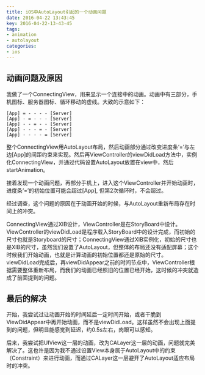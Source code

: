 ```yaml
---
title: iOS中AutoLayout引起的一个动画问题
date: 2016-04-22 13:43:45
key: 2016-04-22-13-43-45
tags:
- animation
- autolayout
categories:
- ios
---
```


## 动画问题及原因
我做了一个ConnectingView，用来显示一个连接中的动画。动画中有三部分，手机图标、服务器图标、循环移动的虚线。大致的示意如下：

    [App] = - - - - [Server]
    [App] - = - - - [Server]
    [App] - - = - - [Server]
    [App] - - - = - [Server]
    [App] - - - - = [Server]

整个ConnectingView用AutoLayout布局，然后动画部分通过改变进度条‘=’与左边[App]的间距约束来实现。然后再ViewController的viewDidLoad方法中，实例化ConnectingView，并通过代码设置AutoLayout放置在view中，然后startAnimation。

<!-- more -->

接着发现一个动画问题，再部分手机上，进入这个ViewController并开始动画时，进度条‘=’的初始位置可能会超过[App], 但第2次循环时，不会超过。

经过调查，这个问题的原因在于动画开始的时候，与AutoLayout重新布局存在时间上的冲突。

ConnectingView通过XIB设计，ViewController是在StoryBoard中设计。ViewController的viewDidLoad是程序载入StoryBoard中的设计完成，而初始的尺寸也就是Storyboard的尺寸；ConnectingView通过XIB实例化，初始的尺寸也是XIB的尺寸，虽然我们设置了AutoLayout，但整体的布局还没有适配屏幕；这个时候我们开始动画，也就是计算动画的初始位置都还是原始的尺寸。viewDidLoad完成后，再viewDidAppear之前的时间节点中，ViewController根据需要整体重新布局，而我们的动画已经照旧的位置已经开始，这时候的冲突就造成了前面提到的问题。

## 最后的解决
开始，我尝试过让动画开始的时间延后一定时间开始，或者干脆到ViewDidAppear中再开始动画，而不是viewDidLoad。这样虽然不会出现上面提到的问题，但明显能感觉到延迟，约0.5s左右，肉眼可以感知。

后来，我尝试把UIView这一层的动画，改为CALayer这一层的动画，问题就完美解决了。这也许是因为我不通过设置View本身属于AutoLayout中的约束（Constraint）来进行动画，而通过CALayer这一层避开了AutoLayout适应布局时的冲突。
